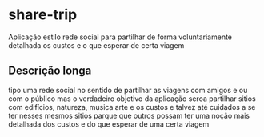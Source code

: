 # share-trip
Aplicação estilo rede social para partilhar de forma voluntariamente detalhada os custos e o que esperar de certa viagem

## Descrição longa

tipo uma rede social no sentido de partilhar as viagens com amigos e ou com o público mas o verdadeiro objetivo da aplicação seroa partilhar sitios com edifícios, natureza, musica arte e os custos e talvez até cuidados a se ter nesses mesmos sitios parque que outros possam ter uma noção mais detalhada dos custos e do que esperar de uma certa viagem

